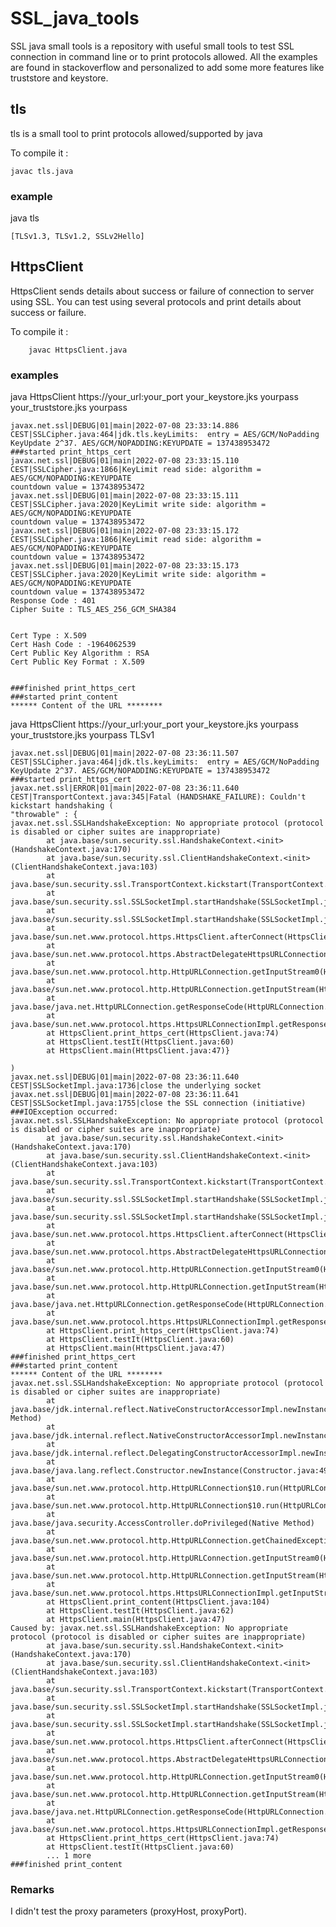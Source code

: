 # SSL_java_tools

SSL java small tools is a repository with useful small tools to test SSL connection in command line or to print protocols allowed.
All the examples are found in stackoverflow and personalized to add some more features like truststore and keystore.

## tls

tls is a small tool to print protocols allowed/supported by java

To compile it :

    javac tls.java

### example

java tls

    [TLSv1.3, TLSv1.2, SSLv2Hello]

## HttpsClient

HttpsClient sends details about success or failure of connection to server using SSL.
You can test using several protocols and print details about success or failure.

To compile it :

        javac HttpsClient.java

### examples

java HttpsClient https://your_url:your_port your_keystore.jks yourpass your_truststore.jks yourpass

    javax.net.ssl|DEBUG|01|main|2022-07-08 23:33:14.886 CEST|SSLCipher.java:464|jdk.tls.keyLimits:  entry = AES/GCM/NoPadding KeyUpdate 2^37. AES/GCM/NOPADDING:KEYUPDATE = 137438953472
    ###started print_https_cert
    javax.net.ssl|DEBUG|01|main|2022-07-08 23:33:15.110 CEST|SSLCipher.java:1866|KeyLimit read side: algorithm = AES/GCM/NOPADDING:KEYUPDATE
    countdown value = 137438953472
    javax.net.ssl|DEBUG|01|main|2022-07-08 23:33:15.111 CEST|SSLCipher.java:2020|KeyLimit write side: algorithm = AES/GCM/NOPADDING:KEYUPDATE
    countdown value = 137438953472
    javax.net.ssl|DEBUG|01|main|2022-07-08 23:33:15.172 CEST|SSLCipher.java:1866|KeyLimit read side: algorithm = AES/GCM/NOPADDING:KEYUPDATE
    countdown value = 137438953472
    javax.net.ssl|DEBUG|01|main|2022-07-08 23:33:15.173 CEST|SSLCipher.java:2020|KeyLimit write side: algorithm = AES/GCM/NOPADDING:KEYUPDATE
    countdown value = 137438953472
    Response Code : 401
    Cipher Suite : TLS_AES_256_GCM_SHA384


    Cert Type : X.509
    Cert Hash Code : -1964062539
    Cert Public Key Algorithm : RSA
    Cert Public Key Format : X.509


    ###finished print_https_cert
    ###started print_content
    ****** Content of the URL ********

java HttpsClient https://your_url:your_port your_keystore.jks yourpass your_truststore.jks yourpass TLSv1

    javax.net.ssl|DEBUG|01|main|2022-07-08 23:36:11.507 CEST|SSLCipher.java:464|jdk.tls.keyLimits:  entry = AES/GCM/NoPadding KeyUpdate 2^37. AES/GCM/NOPADDING:KEYUPDATE = 137438953472
    ###started print_https_cert
    javax.net.ssl|ERROR|01|main|2022-07-08 23:36:11.640 CEST|TransportContext.java:345|Fatal (HANDSHAKE_FAILURE): Couldn't kickstart handshaking (
    "throwable" : {
    javax.net.ssl.SSLHandshakeException: No appropriate protocol (protocol is disabled or cipher suites are inappropriate)
            at java.base/sun.security.ssl.HandshakeContext.<init>(HandshakeContext.java:170)
            at java.base/sun.security.ssl.ClientHandshakeContext.<init>(ClientHandshakeContext.java:103)
            at java.base/sun.security.ssl.TransportContext.kickstart(TransportContext.java:222)
            at java.base/sun.security.ssl.SSLSocketImpl.startHandshake(SSLSocketImpl.java:449)
            at java.base/sun.security.ssl.SSLSocketImpl.startHandshake(SSLSocketImpl.java:427)
            at java.base/sun.net.www.protocol.https.HttpsClient.afterConnect(HttpsClient.java:572)
            at java.base/sun.net.www.protocol.https.AbstractDelegateHttpsURLConnection.connect(AbstractDelegateHttpsURLConnection.java:197)
            at java.base/sun.net.www.protocol.http.HttpURLConnection.getInputStream0(HttpURLConnection.java:1592)
            at java.base/sun.net.www.protocol.http.HttpURLConnection.getInputStream(HttpURLConnection.java:1520)
            at java.base/java.net.HttpURLConnection.getResponseCode(HttpURLConnection.java:527)
            at java.base/sun.net.www.protocol.https.HttpsURLConnectionImpl.getResponseCode(HttpsURLConnectionImpl.java:334)
            at HttpsClient.print_https_cert(HttpsClient.java:74)
            at HttpsClient.testIt(HttpsClient.java:60)
            at HttpsClient.main(HttpsClient.java:47)}

    )
    javax.net.ssl|DEBUG|01|main|2022-07-08 23:36:11.640 CEST|SSLSocketImpl.java:1736|close the underlying socket
    javax.net.ssl|DEBUG|01|main|2022-07-08 23:36:11.641 CEST|SSLSocketImpl.java:1755|close the SSL connection (initiative)
    ###IOException occurred:
    javax.net.ssl.SSLHandshakeException: No appropriate protocol (protocol is disabled or cipher suites are inappropriate)
            at java.base/sun.security.ssl.HandshakeContext.<init>(HandshakeContext.java:170)
            at java.base/sun.security.ssl.ClientHandshakeContext.<init>(ClientHandshakeContext.java:103)
            at java.base/sun.security.ssl.TransportContext.kickstart(TransportContext.java:222)
            at java.base/sun.security.ssl.SSLSocketImpl.startHandshake(SSLSocketImpl.java:449)
            at java.base/sun.security.ssl.SSLSocketImpl.startHandshake(SSLSocketImpl.java:427)
            at java.base/sun.net.www.protocol.https.HttpsClient.afterConnect(HttpsClient.java:572)
            at java.base/sun.net.www.protocol.https.AbstractDelegateHttpsURLConnection.connect(AbstractDelegateHttpsURLConnection.java:197)
            at java.base/sun.net.www.protocol.http.HttpURLConnection.getInputStream0(HttpURLConnection.java:1592)
            at java.base/sun.net.www.protocol.http.HttpURLConnection.getInputStream(HttpURLConnection.java:1520)
            at java.base/java.net.HttpURLConnection.getResponseCode(HttpURLConnection.java:527)
            at java.base/sun.net.www.protocol.https.HttpsURLConnectionImpl.getResponseCode(HttpsURLConnectionImpl.java:334)
            at HttpsClient.print_https_cert(HttpsClient.java:74)
            at HttpsClient.testIt(HttpsClient.java:60)
            at HttpsClient.main(HttpsClient.java:47)
    ###finished print_https_cert
    ###started print_content
    ****** Content of the URL ********
    javax.net.ssl.SSLHandshakeException: No appropriate protocol (protocol is disabled or cipher suites are inappropriate)
            at java.base/jdk.internal.reflect.NativeConstructorAccessorImpl.newInstance0(Native Method)
            at java.base/jdk.internal.reflect.NativeConstructorAccessorImpl.newInstance(NativeConstructorAccessorImpl.java:62)
            at java.base/jdk.internal.reflect.DelegatingConstructorAccessorImpl.newInstance(DelegatingConstructorAccessorImpl.java:45)
            at java.base/java.lang.reflect.Constructor.newInstance(Constructor.java:490)
            at java.base/sun.net.www.protocol.http.HttpURLConnection$10.run(HttpURLConnection.java:1974)
            at java.base/sun.net.www.protocol.http.HttpURLConnection$10.run(HttpURLConnection.java:1969)
            at java.base/java.security.AccessController.doPrivileged(Native Method)
            at java.base/sun.net.www.protocol.http.HttpURLConnection.getChainedException(HttpURLConnection.java:1968)
            at java.base/sun.net.www.protocol.http.HttpURLConnection.getInputStream0(HttpURLConnection.java:1536)
            at java.base/sun.net.www.protocol.http.HttpURLConnection.getInputStream(HttpURLConnection.java:1520)
            at java.base/sun.net.www.protocol.https.HttpsURLConnectionImpl.getInputStream(HttpsURLConnectionImpl.java:250)
            at HttpsClient.print_content(HttpsClient.java:104)
            at HttpsClient.testIt(HttpsClient.java:62)
            at HttpsClient.main(HttpsClient.java:47)
    Caused by: javax.net.ssl.SSLHandshakeException: No appropriate protocol (protocol is disabled or cipher suites are inappropriate)
            at java.base/sun.security.ssl.HandshakeContext.<init>(HandshakeContext.java:170)
            at java.base/sun.security.ssl.ClientHandshakeContext.<init>(ClientHandshakeContext.java:103)
            at java.base/sun.security.ssl.TransportContext.kickstart(TransportContext.java:222)
            at java.base/sun.security.ssl.SSLSocketImpl.startHandshake(SSLSocketImpl.java:449)
            at java.base/sun.security.ssl.SSLSocketImpl.startHandshake(SSLSocketImpl.java:427)
            at java.base/sun.net.www.protocol.https.HttpsClient.afterConnect(HttpsClient.java:572)
            at java.base/sun.net.www.protocol.https.AbstractDelegateHttpsURLConnection.connect(AbstractDelegateHttpsURLConnection.java:197)
            at java.base/sun.net.www.protocol.http.HttpURLConnection.getInputStream0(HttpURLConnection.java:1592)
            at java.base/sun.net.www.protocol.http.HttpURLConnection.getInputStream(HttpURLConnection.java:1520)
            at java.base/java.net.HttpURLConnection.getResponseCode(HttpURLConnection.java:527)
            at java.base/sun.net.www.protocol.https.HttpsURLConnectionImpl.getResponseCode(HttpsURLConnectionImpl.java:334)
            at HttpsClient.print_https_cert(HttpsClient.java:74)
            at HttpsClient.testIt(HttpsClient.java:60)
            ... 1 more
    ###finished print_content

### Remarks

I didn't test the proxy parameters (proxyHost, proxyPort).
